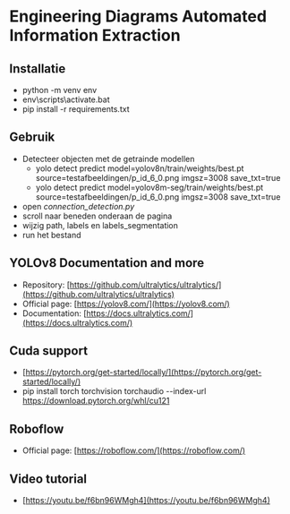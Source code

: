 # Engineering Diagrams Automated Information Extraction

## Installatie

* python -m venv env
* env\scripts\activate.bat
* pip install -r requirements.txt

## Gebruik

* Detecteer objecten  met de getrainde modellen
  * yolo detect predict model=yolov8n/train/weights/best.pt source=testafbeeldingen/p_id_6_0.png imgsz=3008 save_txt=true
  * yolo detect predict model=yolov8m-seg/train/weights/best.pt source=testafbeeldingen/p_id_6_0.png imgsz=3008 save_txt=true
* open *connection_detection.py*
* scroll naar beneden onderaan de pagina
* wijzig path, labels en labels_segmentation
* run het bestand

## YOLOv8 Documentation and more

* Repository: [https://github.com/ultralytics/ultralytics/](https://github.com/ultralytics/ultralytics)
* Official page: [https://yolov8.com/](https://yolov8.com/)
* Documentation: [https://docs.ultralytics.com/](https://docs.ultralytics.com/)

## Cuda support

* [https://pytorch.org/get-started/locally/](https://pytorch.org/get-started/locally/)
* pip install torch torchvision torchaudio --index-url https://download.pytorch.org/whl/cu121

## Roboflow

* Official page: [https://roboflow.com/](https://roboflow.com/)

## Video tutorial

* [https://youtu.be/f6bn96WMgh4](https://youtu.be/f6bn96WMgh4)
